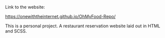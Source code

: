 Link to the website:

https://onewiththeinternet.github.io/OhMyFood-Repo/

This is a personal project. A restaurant reservation website laid out in HTML and SCSS.